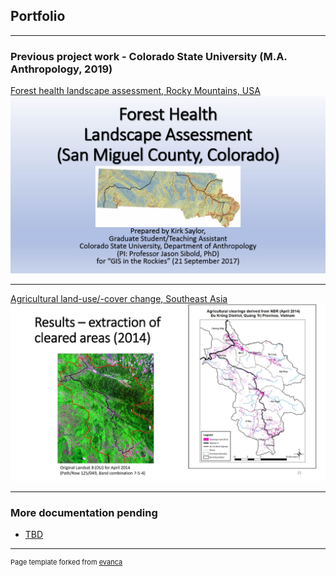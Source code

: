 ## Portfolio

---

### Previous project work - Colorado State University (M.A. Anthropology, 2019)

[Forest health landscape assessment, Rocky Mountains, USA](/pdf/FINAL_REVISED_Forest%20Health%20Landscape%20Assessment%20Study%20GISITR%2020170921.pdf)
<img src="/images/FINAL_REVISED_Forest Health Landscape Assessment Study GISITR 20170921.jpg"/>

---

[Agricultural land-use/-cover change, Southeast Asia](/pdf/MA_thesis_slides_LULCchange_VN.pdf)
<img src="/images/MA_thesis_slides_LULCchange_VN_Page_22.jpg"/>

---

### More documentation pending

- [TBD](http://example.com/)

---

<p style="font-size:11px">Page template forked from <a href="https://github.com/evanca/quick-portfolio">evanca</a></p>
<!-- Remove above link if you don't want to attibute -->
